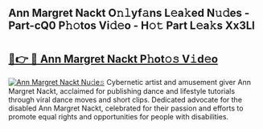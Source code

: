 ## Ann Margret Nackt O𝚗𝚕yf𝚊ns L𝚎a𝚔ed N𝚞𝚍es - Part-cQ0 P𝚑𝚘tos Vi𝚍𝚎o - H𝚘𝚝 Part L𝚎a𝚔s Xx3Ll

# <h2><a href="http://kf8l4up.oniu.top/?m=Ann+Margret+Nackt">🔗👉 🔴 Ann Margret Nackt P𝚑ot𝚘𝚜 V𝚒d𝚎o</a></h2>

[![Ann Margret Nackt Nu𝚍e𝚜](https://i.imgur.com/0qMVB7G.gif)](http://kf8l4up.oniu.top/?m=Ann+Margret+Nackt)
Cybernetic artist and amusement giver Ann Margret Nackt, acclaimed for publishing dance and lifestyle tutorials through viral dance moves and short clips. Dedicated advocate for the disabled Ann Margret Nackt, celebrated for their passion and efforts to promote equal rights and opportunities for people with disabilities.  
